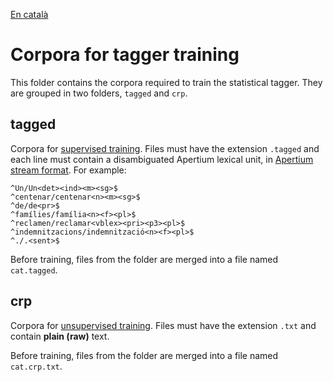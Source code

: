 [En català](README_cat.md)

# Corpora for tagger training

This folder contains the corpora required to train the statistical tagger. They are grouped in two folders, `tagged` and `crp`.

## tagged

Corpora for [supervised training](https://wiki.apertium.org/wiki/Supervised_tagger_training). Files must have the extension `.tagged` and each line must contain a disambiguated Apertium lexical unit, in [Apertium stream format](https://wiki.apertium.org/wiki/Apertium_stream_format). For example:

```
^Un/Un<det><ind><m><sg>$
^centenar/centenar<n><m><sg>$
^de/de<pr>$
^famílies/família<n><f><pl>$
^reclamen/reclamar<vblex><pri><p3><pl>$
^indemnitzacions/indemnització<n><f><pl>$
^./.<sent>$
```

Before training, files from the folder are merged into a file named `cat.tagged`.

## crp

Corpora for [unsupervised training](https://wiki.apertium.org/wiki/Unsupervised_tagger_training). Files must have the extension `.txt` and contain **plain (raw)** text.

Before training, files from the folder are merged into a file named `cat.crp.txt`.

